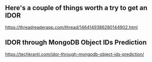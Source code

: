 ## Here's a couple of things worth a try to get an IDOR
https://threadreaderapp.com/thread/1464149386280144902.html

## IDOR through MongoDB Object IDs Prediction
https://techkranti.com/idor-through-mongodb-object-ids-prediction/



